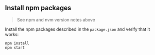 ## Install npm packages

> See npm and nvm version notes above

Install the npm packages described in the `package.json` and verify that it works:

```shell
npm install
npm start
```